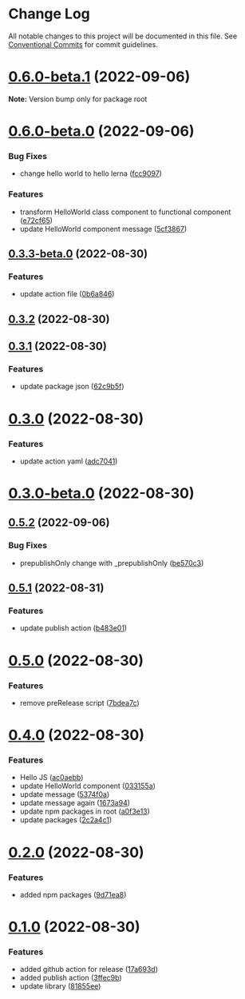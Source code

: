 # Change Log

All notable changes to this project will be documented in this file.
See [Conventional Commits](https://conventionalcommits.org) for commit guidelines.

# [0.6.0-beta.1](https://github.com/abul2285/hello-lerna/compare/v0.6.0-beta.0...v0.6.0-beta.1) (2022-09-06)

**Note:** Version bump only for package root





# [0.6.0-beta.0](https://github.com/abul2285/hello-lerna/compare/v0.5.2...v0.6.0-beta.0) (2022-09-06)


### Bug Fixes

* change hello world to hello lerna ([fcc9097](https://github.com/abul2285/hello-lerna/commit/fcc9097f76a1576a081dcf9d6aed0a7c29092ad1))


### Features

* transform HelloWorld class component to functional component ([e72cf65](https://github.com/abul2285/hello-lerna/commit/e72cf65c3809380b438223f2a04472eda2390f4b))
* update HelloWorld component message ([5cf3867](https://github.com/abul2285/hello-lerna/commit/5cf3867811cc5bcb7cfb9ec714277948c1bdd4a7))



## [0.3.3-beta.0](https://github.com/abul2285/hello-lerna/compare/v0.3.2...v0.3.3-beta.0) (2022-08-30)


### Features

* update action file ([0b6a846](https://github.com/abul2285/hello-lerna/commit/0b6a8465c170fbe22b0fdd71c8a9798bc373aef6))



## [0.3.2](https://github.com/abul2285/hello-lerna/compare/v0.3.1...v0.3.2) (2022-08-30)



## [0.3.1](https://github.com/abul2285/hello-lerna/compare/v0.3.0...v0.3.1) (2022-08-30)


### Features

* update package json ([62c9b5f](https://github.com/abul2285/hello-lerna/commit/62c9b5f2fdeb89e8c0d3fa536bcb730418535def))



# [0.3.0](https://github.com/abul2285/hello-lerna/compare/v0.3.0-beta.0...v0.3.0) (2022-08-30)


### Features

* update action yaml ([adc7041](https://github.com/abul2285/hello-lerna/commit/adc7041b15ea6fccd53ee691cec29719d6a724ca))



# [0.3.0-beta.0](https://github.com/abul2285/hello-lerna/compare/v0.2.0...v0.3.0-beta.0) (2022-08-30)





## [0.5.2](https://github.com/abul2285/hello-lerna/compare/v0.5.1...v0.5.2) (2022-09-06)

### Bug Fixes

- prepublishOnly change with \_prepublishOnly ([be570c3](https://github.com/abul2285/hello-lerna/commit/be570c3e0be14188f9502a3928ff5c56277fc7c1))

## [0.5.1](https://github.com/abul2285/hello-lerna/compare/v0.5.0...v0.5.1) (2022-08-31)

### Features

- update publish action ([b483e01](https://github.com/abul2285/hello-lerna/commit/b483e0116dec17a22592df3904b8083e730cd1d0))

# [0.5.0](https://github.com/abul2285/hello-lerna/compare/v0.4.0...v0.5.0) (2022-08-30)

### Features

- remove preRelease script ([7bdea7c](https://github.com/abul2285/hello-lerna/commit/7bdea7c30e1aea177c492ca60d8b0713d3ea9404))

# [0.4.0](https://github.com/abul2285/hello-lerna/compare/v0.2.0...v0.4.0) (2022-08-30)

### Features

- Hello JS ([ac0aebb](https://github.com/abul2285/hello-lerna/commit/ac0aebb91f214861498d65034bf5221cf2b7df92))
- update HelloWorld component ([033155a](https://github.com/abul2285/hello-lerna/commit/033155ad3e756ce71b49530299304db61d5dc374))
- update message ([5374f0a](https://github.com/abul2285/hello-lerna/commit/5374f0ac3b8cf3494adbbf2f361e1f1368be3bb9))
- update message again ([1673a94](https://github.com/abul2285/hello-lerna/commit/1673a9483baa5b155e66a722b774e698c87ac99e))
- update npm packages in root ([a0f3e13](https://github.com/abul2285/hello-lerna/commit/a0f3e13dc774ffd23357a26eb9a866c1b484d490))
- update packages ([2c2a4c1](https://github.com/abul2285/hello-lerna/commit/2c2a4c1cd8a8addeb17ab957798efed5a097d2e5))

# [0.2.0](https://github.com/abul2285/hello-lerna/compare/v0.1.0...v0.2.0) (2022-08-30)

### Features

- added npm packages ([9d71ea8](https://github.com/abul2285/hello-lerna/commit/9d71ea89d1df1c92f8b64dd8a824b13280733a37))

# [0.1.0](https://github.com/abul2285/hello-lerna/compare/v0.0.7...v0.1.0) (2022-08-30)

### Features

- added github action for release ([17a693d](https://github.com/abul2285/hello-lerna/commit/17a693da30e8668102f6b834bc5ef98e589d1f07))
- added publish action ([3ffec9b](https://github.com/abul2285/hello-lerna/commit/3ffec9be4fdb05da31bd0aa63e4a4eeb074d49ba))
- update library ([81855ee](https://github.com/abul2285/hello-lerna/commit/81855eef374b42a889d8208464c1b16e5220c04d))

